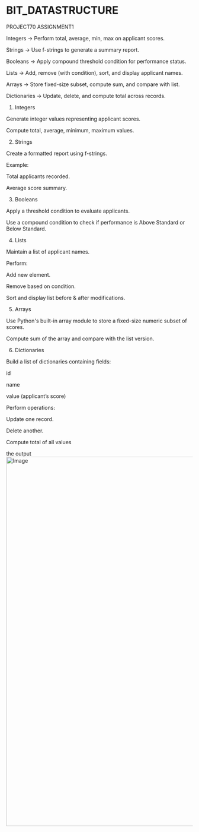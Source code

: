 
# BIT_DATASTRUCTURE
PROJECT70
ASSIGNMENT1

Integers → Perform total, average, min, max on applicant scores.

Strings → Use f-strings to generate a summary report.



Booleans → Apply compound threshold condition for performance status.

Lists → Add, remove (with condition), sort, and display applicant names.

Arrays → Store fixed-size subset, compute sum, and compare with list.

Dictionaries → Update, delete, and compute total across records.
1. Integers

Generate integer values representing applicant scores.

Compute total, average, minimum, maximum values.

2. Strings

Create a formatted report using f-strings.

Example:

Total applicants recorded.

Average score summary.

3. Booleans

Apply a threshold condition to evaluate applicants.

Use a compound condition to check if performance is Above Standard or Below Standard.

4. Lists

Maintain a list of applicant names.

Perform:

Add new element.

Remove based on condition.

Sort and display list before & after modifications.

5. Arrays

Use Python's built-in array module to store a fixed-size numeric subset of scores.

Compute sum of the array and compare with the list version.

6. Dictionaries

Build a list of dictionaries containing fields:

id

name

value (applicant’s score)

Perform operations:

Update one record.

Delete another.

Compute total of all values

the output <img width="1916" height="995" alt="Image" src="https://github.com/user-attachments/assets/88dd8f12-f2ee-4031-b18b-061c0d504f69" />


